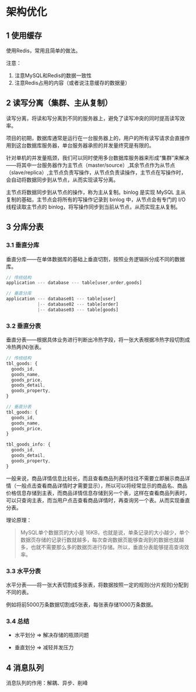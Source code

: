 # 架构优化

## 1 使用缓存

使用Redis，常用且简单的做法。

注意：

1. 注意MySQL和Redis的数据一致性
2. 注意Redis占用的内容（或者说注意缓存的数据量）

## 2 读写分离（集群、主从复制）

读写分离，将读和写分离到不同的服务器上，避免了读写冲突的同时提高读写效率。

项目的初期，数据库通常是运行在一台服务器上的，用户的所有读写请求会直接作用到这台数据库服务器，单台服务器承担的并发量终究是有限的。

针对单机的并发量瓶颈，我们可以同时使用多台数据库服务器来形成“集群”来解决——将其中一台服务器作为主节点（master/source）,其余节点作为从节点（slave/replica）,主节点负责写操作，从节点负责读操作，主节点在写操作时，会自动将数据同步到从节点，从而实现读写分离。

主节点将数据同步到从节点的操作，称为主从复制。binlog 是实现 MySQL 主从复制的基础，主节点会将所有的写操作记录到 binlog 中，从节点会有专门的 I/O 线程读取主节点的 binlog，将写操作同步到当前从节点，从而实现主从复制。

## 3 分库分表

### 3.1 垂直分库

垂直分库——在单体数据库的基础上垂直切割，按照业务逻辑拆分成不同的数据库。

```javascript
// 传统结构
application --- database --- table[user,order,goods]

// 垂直分库
application --- database01 --- table[user]
            |-- database02 --- table[order]
            |-- database03 --- table[goods]
```

### 3.2 垂直分表

垂直分表——根据具体业务进行判断出冷热字段，将一张大表根据冷热字段切割成冷热两(N)张表。

```javascript
// 传统结构
tbl_goods: {
  goods_id,
  goods_name,
  goods_price,
  goods_detail,
  goods_property,
}

// 垂直分表
tbl_goods: {
  goods_id,
  goods_name,
  goods_price,
}

tbl_goods_info: {
  goods_id,
  goods_detail,
  goods_property,
}
```

一般来说，商品详情信息比较长，而且查看商品列表时往往不需要立即展示商品详情（一般点击查看商品详情时才需要显示），所以可以将经常显示的商品名、商品价格信息存储到主表，而商品详情信息存储到另一个表，这样在查看商品列表时，可以只查询主表，而当用户点击查看商品详情时，再查询另一个表。从而实现垂直分表。

理论原理：

> MySQL单个数据页的大小是 16KB，也就是说，单条记录的大小越少，单个数据页存储的记录行数就越多，每次查询数据页能够查询到的数据也就越多，也就不需要那么多的数据页进行存储。所以，垂直分表能够提高查询效率。

### 3.3 水平分表

水平分表——将一张大表切割成多张表，将数据按照一定的规则(分片规则)分配到不同的表。

例如将前5000万条数据切割成5张表，每张表存储1000万条数据。

### 3.4 总结

* 水平划分 => 解决存储的瓶颈问题

* 垂直划分 => 减轻并发压力

## 4 消息队列

消息队列的作用：解耦、异步、削峰